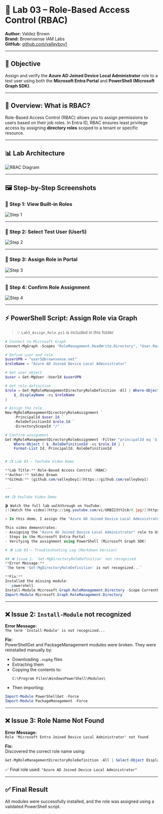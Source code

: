 # 🔐 Lab 03 – Role-Based Access Control (RBAC)

**Author:** Valdez Brown  
**Brand:** Brownsense IAM Labs  
**GitHub:** [github.com/valleyboy1](https://github.com/valleyboy1)

---

## 🎯 Objective

Assign and verify the **Azure AD Joined Device Local Administrator** role to a test user using both the **Microsoft Entra Portal** and **PowerShell (Microsoft Graph SDK)**.

---

## 🧠 Overview: What is RBAC?

Role-Based Access Control (RBAC) allows you to assign permissions to users based on their job roles. In Entra ID, RBAC ensures least privilege access by assigning **directory roles** scoped to a tenant or specific resource.

---

## 📊 Lab Architecture

![RBAC Diagram](./Lab3_diagram.png)

---

## 🖼️ Step-by-Step Screenshots

### 🔹 Step 1: View Built-in Roles
![Step 1](./Step1_UnderstandbuiltinRoles.png)

---

### 🔹 Step 2: Select Test User (User5)
![Step 2](./Step2_selecttestuser.png)

---

### 🔹 Step 3: Assign Role in Portal
![Step 3](./Step3_assigntestuserArole.png)

---

### 🔹 Step 4: Confirm Role Assignment
![Step 4](./Step4_userassignedconfirmation.png)

---

## ⚡ PowerShell Script: Assign Role via Graph

> 💡 `Lab3_Assign_Role.ps1` is included in this folder

```powershell
# Connect to Microsoft Graph
Connect-MgGraph -Scopes "RoleManagement.ReadWrite.Directory", "User.Read.All", "Directory.Read.All"

# Define user and role
$userUPN = "user5@brownsense.net"
$roleName = "Azure AD Joined Device Local Administrator"

# Get user object
$user = Get-MgUser -UserId $userUPN

# Get role definition
$role = Get-MgRoleManagementDirectoryRoleDefinition -All | Where-Object {
    $_.DisplayName -eq $roleName
}

# Assign the role
New-MgRoleManagementDirectoryRoleAssignment `
    -PrincipalId $user.Id `
    -RoleDefinitionId $role.Id `
    -DirectoryScopeId "/"

# Confirm assignment
Get-MgRoleManagementDirectoryRoleAssignment -Filter "principalId eq '$($user.Id)'" -All |
    Where-Object { $_.RoleDefinitionId -eq $role.Id } |
    Format-List Id, PrincipalId, RoleDefinitionId


# 📺 Lab 03 – YouTube Video Demo

**Lab Title:** Role-Based Access Control (RBAC)  
**Author:** Valdez Brown  
**GitHub:** [github.com/valleyboy1](https://github.com/valleyboy1)

---

## 📺 YouTube Video Demo

🎬 Watch the full lab walkthrough on YouTube:  
[![Watch the video](http://img.youtube.com/vi/URBZ23tY2c0/0.jpg)](https://youtu.be/URBZ23tY2c0)

> In this demo, I assign the "Azure AD Joined Device Local Administrator" role to a test user using Microsoft Entra ID and PowerShell via Microsoft Graph.

This video demonstrates:
- Assigning the "Azure AD Joined Device Local Administrator" role to User5
- Steps in the Microsoft Entra Portal
- Verifying the assignment using PowerShell (Microsoft Graph SDK)

# 🛠️ Lab 03 – Troubleshooting Log (Markdown Version)

## ❌ Issue 1: `Get-MgDirectoryRoleDefinition` not recognized
**Error Message:**  
`The term 'Get-MgDirectoryRoleDefinition' is not recognized...`

**Fix:**  
Installed the missing module:
```powershell
Install-Module Microsoft.Graph.RoleManagement.Directory -Scope CurrentUser -Force
Import-Module Microsoft.Graph.RoleManagement.Directory
```

---

## ❌ Issue 2: `Install-Module` not recognized
**Error Message:**  
`The term 'Install-Module' is not recognized...`

**Fix:**  
PowerShellGet and PackageManagement modules were broken. They were reinstalled manually by:
- Downloading `.nupkg` files
- Extracting them
- Copying the contents to:
  ```
  C:\Program Files\WindowsPowerShell\Modules\
  ```
- Then importing:
```powershell
Import-Module PowerShellGet -Force
Import-Module PackageManagement -Force
```

---

## ❌ Issue 3: Role Name Not Found
**Error Message:**  
`Role 'Microsoft Entra Joined Device Local Administrator' not found`

**Fix:**  
Discovered the correct role name using:
```powershell
Get-MgRoleManagementDirectoryRoleDefinition -All | Select-Object DisplayName
```
✅ Final role used: `"Azure AD Joined Device Local Administrator"`

---

## ✅ Final Result
All modules were successfully installed, and the role was assigned using a validated PowerShell script.


